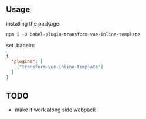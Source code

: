 ## Usage

installing the package


```shell
npm i -D babel-plugin-transform-vue-inline-template
```

set .babelrc

```json
{
  "plugins": [
    ["transform-vue-inline-template"]
  ]
}
```

## TODO

- make it work along side webpack

